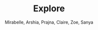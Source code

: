 ---
layout: post
title: Explore  
search_exclude: true
permalink: san_diego/explore/
menu: nav/san_diego.html
author: Mirabelle, Arshia, Prajna, Claire, Zoe, Sanya
---
